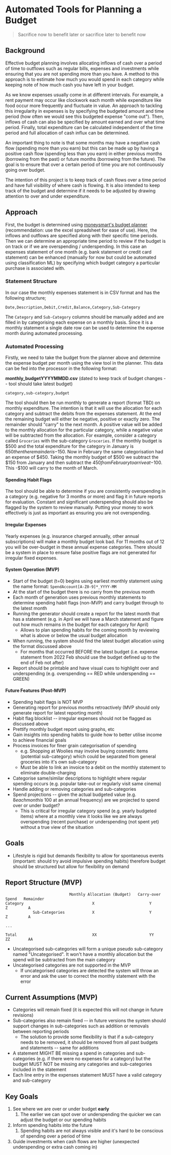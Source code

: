 # Automated Tools for Planning a Budget

> Sacrifice now to benefit later or sacrifice later to benefit now

## Background

Effective budget planning involves allocating inflows of cash over a period of time to outflows such as regular bills, expenses and investments while ensuring that you are not spending more than you have. A method to this approach is to estimate how much you would spend in each category while keeping note of how much cash you have left in your budget.

As we know expenses usually come in at different intervals. For example, a rent payment may occur like clockwork each month while expenditure like food occur more frequently and fluctuate in value. An approach to tackling this irregularity in expenses is by specifying the budgeted amount and time period (how often we would see this budgeted expense "come out"). Then, inflows of cash can also be specified by amount earned and over what time period. Finally, total expenditure can be calculated independent of the time period and full allocation of cash influx can be determined.

An important thing to note is that some months may have a negative cash flow (spending more than you earn) but this can be made up by having a positive cash flow (spending less than you earn) in either previous months (borrowing from the past) or future months (borrowing from the future). The goal is to ensure that over a certain period of time you are not continuously going over budget.

The intention of this project is to keep track of cash flows over a time period and have full visibility of where cash is flowing. It is also intended to keep track of the budget and determine if it needs to be adjusted by drawing attention to over and under expenditure.

## Approach

First, the budget is determined using [moneysmart's budget planner](https://moneysmart.gov.au/budgeting/budget-planner) (recommendation: use the excel spreadsheet for ease of use). Here, the inflows and outflows are specified along with their specific time periods. Then we can determine an appropriate time period to review if the budget is on track or if we are overspending / underspending. In this case an expenses statement of one month (e.g. bank statement or credit card statement) can be enhanced (manually for now but could be automated using classification ML) by specifying which budget category a particular purchase is associated with.

### Statement Structure

In our case the monthly expenses statement is in CSV format and has the following structure;

```csv
Date,Description,Debit,Credit,Balance,Category,Sub-Category
```

The `Category` and `Sub-Category` columns should be manually added and are filled in by categorising each expense on a monthly basis. Since it is a monthly statement a single date row can be used to determine the expense month during automated processing.

### Automated Processing

Firstly, we need to take the budget from the planner above and determine the expense budget per month using the view tool in the planner. This data can be fed into the processor in the following format:

**monthly_budgetYYYYMMDD.csv** (dated to keep track of budget changes -- tool should take latest budget)

```csv
category,sub-category,budget
```

The tool should then be run monthly to generate a report (format TBD) on monthly expenditure. The intention is that it will use the allocation for each category and subtract the debits from the expenses statement. At the end the remaining budget will either be negative, positive or exactly zero. The remainder should "carry" to the next month. A positive value will be added to the monthly allocation for the particular category, while a negative value will be subtracted from the allocation. For example, consider a category called `Groceries` with the sub-category `Groceries`. If the monthly budget is $500 and the total expenditure for the category in January is $650 then the remainder is -$150. Now in February the same categorisation had an expense of $450. Taking the monthly budget of $500 we subtract the $150 from January and then subtract the $450 from February to arrive at -$100. This -$100 will carry to the month of March.

#### Spending Habit Flags

The tool should be able to determine if you are consistently overspending in a category (e.g. negative for 3 months or more) and flag it in future reports for evaluation. Constant and significant underspending should also be flagged by the system to review manually. Putting your money to work effectively is just as important as ensuring you are not overspending.

#### Irregular Expenses

Yearly expenses (e.g. insurance charged annually, other annual subscriptions) will make a monthly budget look bad. For 11 months out of 12 you will be over-budget in these annual expense categories. There should be a system in place to ensure false positive flags are not generated for irregular fixed expenses.

#### System Operation (MVP)

- Start of the budget (t=0) begins using earliest monthly statement using the name format: `SpendAccount[A-Z0-9]*_YYYY-MM`
- At the start of the budget there is no carry from the previous month
- Each month of generation uses previous monthly statements to determine spending habit flags (non-MVP) and carry budget through to the latest month
- Running the generator should create a report for the latest month that has a statement (e.g. in April we will have a March statement and figure out how much remains in the budget for each category for April)
  - Allows to plan spending habits for the coming month by reviewing what is above or below the usual budget allocation
- When running, the system should find the latest budget allocation using the format discussed above
  - For months that occurred BEFORE the latest budget (i.e. expense statement from 2022 Feb should use the budget defined up to the end of Feb not after)
- Report should be printable and have visual cues to highlight over and underspending (e.g. overspending == RED while underspending == GREEN)

#### Future Features (Post-MVP)

- Spending habit flags is NOT MVP
- Generating report for previous months retroactively (MVP should only generate report for latest reporting month)
- Habit flag blocklist -- irregular expenses should not be flagged as discussed above
- Prettify monthly budget report using graphs, etc
- Gain insights into spending habits to guide how to better utilise income to achieve financial goals
- Process invoices for finer grain categorisation of spending
  - e.g. Shopping at Woolies may involve buying cosmetic items (potential sub-category) which could be separated from general groceries into it's own sub-category
  - Must be able to link an invoice to a debit on the monthly statement to eliminate double-charging
- Categorise same/similar descriptions to highlight where regular spending occurs (e.g. popular take-out or regularly visit same cinema)
- Handle adding or removing categories and sub-categories
- Spend projections -- given the actual budgeted value (e.g. $8 each month is ~$100 at an annual frequency) are we projected to spend over or under budget?
  - This is critical for irregular category spend (e.g. yearly budgeted items) where at a monthly view it looks like we are always overspending (recent purchase) or underspending (not spent yet) without a true view of the situation

## Goals

- Lifestyle is rigid but demands flexibility to allow for spontaneous events (important: should try avoid impulsive spending habits) therefore budget should be structured but allow for flexibility on demand

## Report Structure (MVP)

```raw
                            Monthly Allocation (Budget)   Carry-over    Spend   Remainder
Category                              X                        Y          Z         A
            Sub-Categories            X                        Y          Z         A

...

Total                                 XX                       YY         ZZ        AA
```

- Uncategorised sub-categories will form a unique pseudo sub-category named "Uncategorised". It won't have a monthly allocation but the spend will be subtracted from the main category
- Uncategorised categories are not supported in the MVP
  - If uncategorised categories are detected the system will throw an error and ask the user to correct the monthly statement with the error

## Current Assumptions (MVP)

- Categories will remain fixed (it is expected this will not change in future revisions)
- Sub-categories also remain fixed -- in future versions the system should support changes in sub-categories such as addition or removals between reporting periods
  - The solution to provide some flexibility is that if a sub-category needs to be removed, it should be removed from all past budgets and statements -- same for additions
- A statement MIGHT BE missing a spend in categories and sub-categories (e.g. if there were no expenses for a category) but the budget MUST NOT be missing any categories and sub-categories included in the statement
- Each line entry in the expenses statement MUST have a valid category and sub-category

## Key Goals

1. See where we are over or under budget **early**
   1. The earlier we can spot over or underspending the quicker we can adjust the budget or our spending habits
2. Inform spending habits into the future
   1. Spending habits are not always visible and it's hard to be conscious of spending over a period of time
3. Guide investments when cash flows are higher (unexpected underspending or extra cash coming in)
